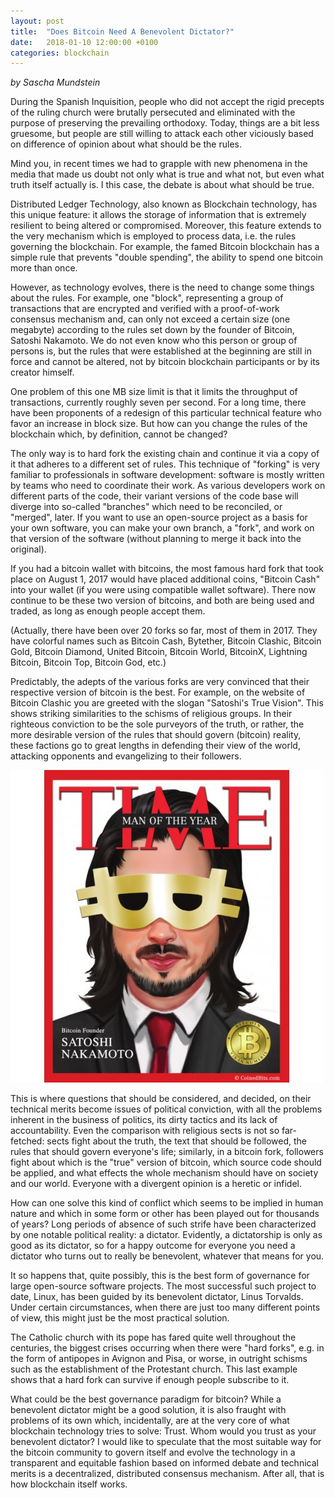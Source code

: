 ```yaml
---
layout: post
title:  "Does Bitcoin Need A Benevolent Dictator?"
date:   2018-01-10 12:00:00 +0100
categories: blockchain
---
```


_by Sascha Mundstein_

During the Spanish Inquisition, people who did not accept the rigid precepts of the ruling church were brutally persecuted and eliminated with the purpose of preserving the prevailing orthodoxy. Today, things are a bit less gruesome, but people are still willing to attack each other viciously based on difference of opinion about what should be the rules.

Mind you, in recent times we had to grapple with new phenomena in the media that made us doubt not only what is true and what not, but even what truth itself actually is. I this case, the debate is about what should be true.

Distributed Ledger Technology, also known as Blockchain technology, has this unique feature: it allows the storage of information that is extremely resilient to being altered or compromised. Moreover, this feature extends to the very mechanism which is employed to process data, i.e. the rules governing the blockchain. For example, the famed Bitcoin blockchain has a simple rule that prevents "double spending", the ability to spend one bitcoin more than once.

However, as technology evolves, there is the need to change some things about the rules. For example, one "block", representing a group of transactions that are encrypted and verified with a proof-of-work consensus mechanism and, can only not exceed a certain size (one megabyte) according to the rules set down by the founder of Bitcoin, Satoshi Nakamoto. We do not even know who this person or group of persons is, but the rules that were established at the beginning are still in force and cannot be altered, not by bitcoin blockchain participants or by its creator himself.

One problem of this one MB size limit is that it limits the throughput of transactions, currently roughly seven per second. For a long time, there have been proponents of a redesign of this particular technical feature who favor an increase in block size. But how can you change the rules of the blockchain which, by definition, cannot be changed?

The only way is to hard fork the existing chain and continue it via a copy of it that adheres to a different set of rules. This technique of "forking" is very familiar to professionals in software development: software is mostly written by teams who need to coordinate their work. As various developers work on different parts of the code, their variant versions of the code base will diverge into so-called "branches" which need to be reconciled, or "merged", later. If you want to use an open-source project as a basis for your own software, you can make your own branch, a "fork", and work on that version of the software (without planning to merge it back into the original).

If you had a bitcoin wallet with bitcoins, the most famous hard fork that took place on August 1, 2017 would have placed additional coins, "Bitcoin Cash" into your wallet (if you were using compatible wallet software). There now continue to be these two version of bitcoins, and both are being used and traded, as long as enough people accept them.

(Actually, there have been over 20 forks so far, most of them in 2017. They have colorful names such as Bitcoin Cash, Bytether, Bitcoin Clashic, Bitcoin Gold, Bitcoin Diamond, United Bitcoin, Bitcoin World, BitcoinX, Lightning Bitcoin, Bitcoin Top, Bitcoin God, etc.)

Predictably, the adepts of the various forks are very convinced that their respective version of bitcoin is the best. For example, on the website of Bitcoin Clashic you are greeted with the slogan "Satoshi's True Vision". This shows striking similarities to the schisms of religious groups. In their righteous conviction to be the sole purveyors of the truth, or rather, the more desirable version of the rules that should govern (bitcoin) reality, these factions go to great lengths in defending their view of the world, attacking opponents and evangelizing to their followers.

![Satoshi Nakamoto](/images/satoshi.jpeg)

This is where questions that should be considered, and decided, on their technical merits become issues of political conviction, with all the problems inherent in the business of politics, its dirty tactics and its lack of accountability. Even the comparison with religious sects is not so far-fetched: sects fight about the truth, the text that should be followed, the rules that should govern everyone's life; similarly, in a bitcoin fork, followers fight about which is the "true" version of bitcoin, which source code should be applied, and what effects the whole mechanism should have on society and our world. Everyone with a divergent opinion is a heretic or infidel.

How can one solve this kind of conflict which seems to be implied in human nature and which in some form or other has been played out for thousands of years? Long periods of absence of such strife have been characterized by one notable political reality: a dictator. Evidently, a dictatorship is only as good as its dictator, so for a happy outcome for everyone you need a dictator who turns out to really be benevolent, whatever that means for you.

It so happens that, quite possibly, this is the best form of governance for large open-source software projects. The most successful such project to date, Linux, has been guided by its benevolent dictator, Linus Torvalds. Under certain circumstances, when there are just too many different points of view, this might just be the most practical solution.

The Catholic church with its pope has fared quite well throughout the centuries, the biggest crises occurring when there were "hard forks", e.g. in the form of antipopes in Avignon and Pisa, or worse, in outright schisms such as the establishment of the Protestant church. This last example shows that a hard fork can survive if enough people subscribe to it.

What could be the best governance paradigm for bitcoin? While a benevolent dictator might be a good solution, it is also fraught with problems of its own which, incidentally, are at the very core of what blockchain technology tries to solve: Trust. Whom would you trust as your benevolent dictator? I would like to speculate that the most suitable way for the bitcoin community to govern itself and evolve the technology in a transparent and equitable fashion based on informed debate and technical merits is a decentralized, distributed consensus mechanism. After all, that is how blockchain itself works.
